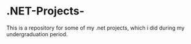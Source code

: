 # .NET-Projects-
This is a repository for some of my .net projects, which i did during my undergraduation period.
